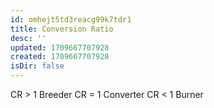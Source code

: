 ```yaml
---
id: omhejt5td3reacg99k7tdr1
title: Conversion Ratio
desc: ''
updated: 1709667707928
created: 1709667707928
isDir: false
---
```

CR \> 1 Breeder CR = 1 Converter CR \< 1 Burner
